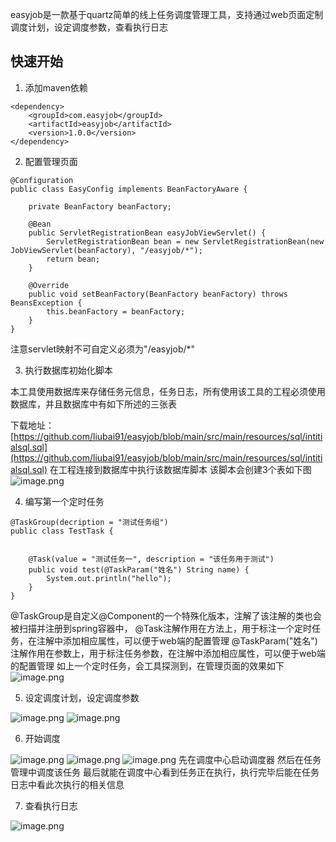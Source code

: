 easyjob是一款基于quartz简单的线上任务调度管理工具，支持通过web页面定制调度计划，设定调度参数，查看执行日志

## 快速开始

1. 添加maven依赖
```
<dependency>
    <groupId>com.easyjob</groupId>
    <artifactId>easyjob</artifactId>
    <version>1.0.0</version>
</dependency>
```

2. 配置管理页面
```
@Configuration
public class EasyConfig implements BeanFactoryAware {

    private BeanFactory beanFactory;

    @Bean
    public ServletRegistrationBean easyJobViewServlet() {
        ServletRegistrationBean bean = new ServletRegistrationBean(new JobViewServlet(beanFactory), "/easyjob/*");
        return bean;
    }
    
    @Override
    public void setBeanFactory(BeanFactory beanFactory) throws BeansException {
        this.beanFactory = beanFactory;
    }
}
```
注意servlet映射不可自定义必须为"/easyjob/*"

3. 执行数据库初始化脚本

本工具使用数据库来存储任务元信息，任务日志，所有使用该工具的工程必须使用数据库，并且数据库中有如下所述的三张表

下载地址：[https://github.com/liubai91/easyjob/blob/main/src/main/resources/sql/intitialsql.sql](https://github.com/liubai91/easyjob/blob/main/src/main/resources/sql/intitialsql.sql)
在工程连接到数据库中执行该数据库脚本
该脚本会创建3个表如下图
![image.png](https://cdn.nlark.com/yuque/0/2023/png/21567582/1698125063466-0b27e7d4-3289-4cf1-bfbd-3e0f844d09aa.png#averageHue=%23f5f4f4&clientId=uae5472e7-b265-4&from=paste&height=108&id=u0a293fa3&originHeight=215&originWidth=253&originalType=binary&ratio=2&rotation=0&showTitle=false&size=18119&status=done&style=none&taskId=u4774485a-08da-4abe-b70e-8bafa7dd4ff&title=&width=126.5)

4. 编写第一个定时任务
```
@TaskGroup(decription = "测试任务组")
public class TestTask {


    @Task(value = "测试任务一", description = "该任务用于测试")
    public void test(@TaskParam("姓名") String name) {
        System.out.println("hello");
    }
}
```
@TaskGroup是自定义@Component的一个特殊化版本，注解了该注解的类也会被扫描并注册到spring容器中，
@Task注解作用在方法上，用于标注一个定时任务，在注解中添加相应属性，可以便于web端的配置管理
@TaskParam("姓名") 注解作用在参数上，用于标注任务参数，在注解中添加相应属性，可以便于web端的配置管理
如上一个定时任务，会工具探测到，在管理页面的效果如下
![image.png](https://cdn.nlark.com/yuque/0/2023/png/21567582/1698126168253-795a52c4-44d4-44ba-b643-9ccc15c9b4ab.png#averageHue=%23fefefe&clientId=uae5472e7-b265-4&from=paste&height=613&id=uf5853366&originHeight=1226&originWidth=2542&originalType=binary&ratio=2&rotation=0&showTitle=false&size=141389&status=done&style=none&taskId=u03b05a91-199a-4e0a-bdb1-1bad8486be8&title=&width=1271)

5. 设定调度计划，设定调度参数

![image.png](https://cdn.nlark.com/yuque/0/2023/png/21567582/1698121697373-e2f15125-629f-4d5f-b4d4-a07116733655.png#averageHue=%23fefefe&clientId=uae5472e7-b265-4&from=paste&height=526&id=ue0805a34&originHeight=1052&originWidth=2674&originalType=binary&ratio=2&rotation=0&showTitle=false&size=200887&status=done&style=none&taskId=u13374375-e354-41bd-8a6c-9325b32eeed&title=&width=1337)
![image.png](https://cdn.nlark.com/yuque/0/2023/png/21567582/1698121762248-2de43de4-2d9f-4393-a7ce-151c066ed9bb.png#averageHue=%23fefefe&clientId=uae5472e7-b265-4&from=paste&height=651&id=u41c8a524&originHeight=1302&originWidth=2590&originalType=binary&ratio=2&rotation=0&showTitle=false&size=177472&status=done&style=none&taskId=u6fb50433-1685-4276-a0ad-00a90bb8bf3&title=&width=1295)

6. 开始调度

![image.png](https://cdn.nlark.com/yuque/0/2023/png/21567582/1698121907576-be8e9843-e4d7-4dac-b480-315bb2abcd94.png#averageHue=%23fefefe&clientId=uae5472e7-b265-4&from=paste&height=500&id=u38c94b27&originHeight=1000&originWidth=2658&originalType=binary&ratio=2&rotation=0&showTitle=false&size=134342&status=done&style=none&taskId=u454d1dd6-c386-4c4d-baf1-9416bfb223c&title=&width=1329)
![image.png](https://cdn.nlark.com/yuque/0/2023/png/21567582/1698126413931-87d79f1d-73a8-45ea-a3b2-69aa089444d1.png#averageHue=%23fefefe&clientId=uae5472e7-b265-4&from=paste&height=367&id=ue272be2e&originHeight=734&originWidth=2624&originalType=binary&ratio=2&rotation=0&showTitle=false&size=139212&status=done&style=none&taskId=uc8ba174b-b942-47fd-979c-44a525ca9eb&title=&width=1312)
![image.png](https://cdn.nlark.com/yuque/0/2023/png/21567582/1698126381533-86e293fb-f9d4-434e-824b-cac107780991.png#averageHue=%23fdfdfd&clientId=uae5472e7-b265-4&from=paste&height=338&id=ue72f6685&originHeight=676&originWidth=1732&originalType=binary&ratio=2&rotation=0&showTitle=false&size=67205&status=done&style=none&taskId=ue216ab0a-166a-4aed-8ffb-9b9f62538f6&title=&width=866)
先在调度中心启动调度器
然后在任务管理中调度该任务
最后就能在调度中心看到任务正在执行，执行完毕后能在任务日志中看此次执行的相关信息

7. 查看执行日志

![image.png](https://cdn.nlark.com/yuque/0/2023/png/21567582/1698121808224-14405ac7-91bd-47cf-b305-310df61e05ee.png#averageHue=%23fefefe&clientId=uae5472e7-b265-4&from=paste&height=624&id=ufc28a4d1&originHeight=1248&originWidth=2844&originalType=binary&ratio=2&rotation=0&showTitle=false&size=246656&status=done&style=none&taskId=ub13765ea-a547-4714-bae1-343d9b903c0&title=&width=1422)

